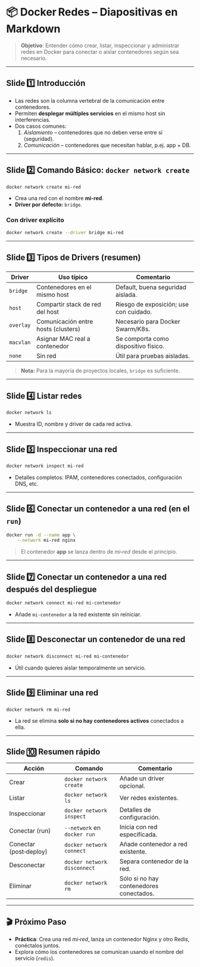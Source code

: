 # 📦 Docker Redes – Diapositivas en Markdown

> **Objetivo**: Entender cómo crear, listar, inspeccionar y administrar redes en Docker para conectar o aislar contenedores según sea necesario.

---

## Slide 1️⃣  Introducción  
- Las redes son la columna vertebral de la comunicación entre contenedores.  
- Permiten **desplegar múltiples servicios** en el mismo host sin interferencias.  
- Dos casos comunes:  
  1. *Aislamiento* – contenedores que no deben verse entre sí (seguridad).  
  2. *Comunicación* – contenedores que necesitan hablar, p.ej. app + DB.

---

## Slide 2️⃣  Comando Básico: `docker network create`  
```bash
docker network create mi-red
```
- Crea una red con el nombre **mi‑red**.  
- **Driver por defecto:** `bridge`.

### Con driver explícito  
```bash
docker network create --driver bridge mi-red
```

---

## Slide 3️⃣  Tipos de Drivers (resumen)  

| Driver | Uso típico | Comentario |
|--------|------------|------------|
| `bridge` | Contenedores en el mismo host | Default, buena seguridad aislada. |
| `host`   | Compartir stack de red del host | Riesgo de exposición; use con cuidado. |
| `overlay`| Comunicación entre hosts (clusters) | Necesario para Docker Swarm/K8s. |
| `macvlan`| Asignar MAC real a contenedor | Se comporta como dispositivo físico. |
| `none`   | Sin red | Útil para pruebas aisladas. |

> **Nota:** Para la mayoría de proyectos locales, `bridge` es suficiente.

---

## Slide 4️⃣  Listar redes  
```bash
docker network ls
```
- Muestra ID, nombre y driver de cada red activa.  

---

## Slide 5️⃣  Inspeccionar una red  
```bash
docker network inspect mi-red
```
- Detalles completos: IPAM, contenedores conectados, configuración DNS, etc.

---

## Slide 6️⃣  Conectar un contenedor a una red (en el `run`)  

```bash
docker run -d --name app \
    --network mi-red nginx
```

> El contenedor **app** se lanza dentro de *mi‑red* desde el principio.  

---

## Slide 7️⃣  Conectar un contenedor a una red después del despliegue  

```bash
docker network connect mi-red mi-contenedor
```
- Añade `mi-contenedor` a la red existente sin reiniciar.

---

## Slide 8️⃣  Desconectar un contenedor de una red  

```bash
docker network disconnect mi-red mi-contenedor
```
- Útil cuando quieres aislar temporalmente un servicio.

---

## Slide 9️⃣  Eliminar una red  
```bash
docker network rm mi-red
```
- La red se elimina **solo si no hay contenedores activos** conectados a ella.

---

## Slide 🔟  Resumen rápido  

| Acción | Comando | Comentario |
|--------|---------|------------|
| Crear | `docker network create` | Añade un driver opcional. |
| Listar | `docker network ls` | Ver redes existentes. |
| Inspeccionar | `docker network inspect` | Detalles de configuración. |
| Conectar (run) | `--network` en `docker run` | Inicia con red especificada. |
| Conectar (post‑deploy) | `docker network connect` | Añade contenedor a red existente. |
| Desconectar | `docker network disconnect` | Separa contenedor de la red. |
| Eliminar | `docker network rm` | Sólo si no hay contenedores conectados. |

---

## 🎬 Próximo Paso  
- **Práctica**: Crea una red *mi‑red*, lanza un contenedor Nginx y otro Redis, conéctalos juntos.  
- Explora cómo los contenedores se comunican usando el nombre del servicio (`redis`).
